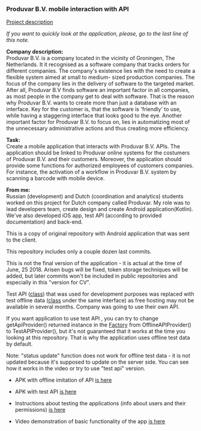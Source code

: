 ### Produvar B.V. mobile interaction with API

[Project description](https://drive.google.com/open?id=1lBALN3c6MkNOsLQxZylIek8Uls5ZK_up)

*If you want to quickly look at the application, please, go to the last line of this note.*

**Company description:**   
Produvar B.V. is a company located in the vicinity of Groningen, The Netherlands. It it recognised as a software company that tracks orders for different companies. 
The company's existence lies with the need to create a flexible system aimed at small to medium- sized production companies. The focus of the company lies in the delivery of software to the targeted market. After all, Produvar B.V finds software an important factor in all companies, as most people in the company get to deal with software. That is the reason why Produvar B.V. wants to create more
than just a database with an interface. Key for the customer is, that the software is 'friendly' to use, while having a staggering interface that looks good to the eye.
Another important factor for Produvar B.V. to focus on, lies in automatizing most of the unnecessary administrative actions and thus creating more efficiency.

**Task:**  
Create a mobile application that interacts with Produvar B.V. APIs. The application should be linked to Produvar online systems for the costumers of Produvar B.V. and their customers. Moreover, the application should provide some functions for authorized employees of customers companies. For instance, the activation of a workflow in Produvar B.V. system by scanning a barcode with mobile device.

**From me:**  
Russian (development) and Dutch (coordination and analytics) students worked on this project for Dutch company called Produvar. My role was to lead developers team, create design and create Android application(Kotlin). We've also developed iOS app, test API (according to provided documentation) and back-end.

This is a copy of original repository with Android application that was sent to the client.

This repository includes only a couple dozen last commits.

This is not the final version of the application - it is actual at the time of June, 25 2018. Arisen bugs will be fixed, token storage techniques will be added, but later commits won't be included in public repositories and especially in this "version for CV".

Test API ([class](https://github.com/CepBuch/ProduvarForCV/blob/master/app/src/main/java/produvar/interactionwithapi/TestAPIProvider.kt)) that was used for development purposes was replaced with test offline data ([class](https://github.com/CepBuch/ProduvarForCV/blob/master/app/src/main/java/produvar/interactionwithapi/OfflineAPIProvider.kt) under the same interface) as free hosting may not be available in several months. Company was going to use their own API. 

If you want application to use test API , you can try to change getApiProvider() returned instance in the [Factory](https://github.com/CepBuch/ProduvarForCV/blob/master/app/src/main/java/produvar/interactionwithapi/Factory.kt)  from OfflineAPIProvider() to TestAPIProvider(), but it's not guaranteed that it works at the time you looking at this repository. That is why the application uses offline test data by default.

Note: "status update" function does not work for offline test data  - it is not updated because it's supposed to update on the server side. You can see how it works in the video or try to use "test api" version.

- APK with offline imitation of API [is here](https://drive.google.com/open?id=1SB-yVzDZkOT1EHwEG4mVniDkrJBrisC-)

- APK with test API [is here](https://drive.google.com/open?id=1DQfO15Dbzd4_CTIme5ZPvmkaeiwE8Ct-)

- Instructions about testing the applications (info about users and their permissions) [is here](https://drive.google.com/open?id=1sJqOvSoiijg9G1X--rxQ0YHJeuiNExWeiPlLryhuSeQ)

- Video demonstration of basic functionality of the app [is here](https://drive.google.com/open?id=1fXv3fuU-otj_v9-a7_1KcOagiCE7S4li)
